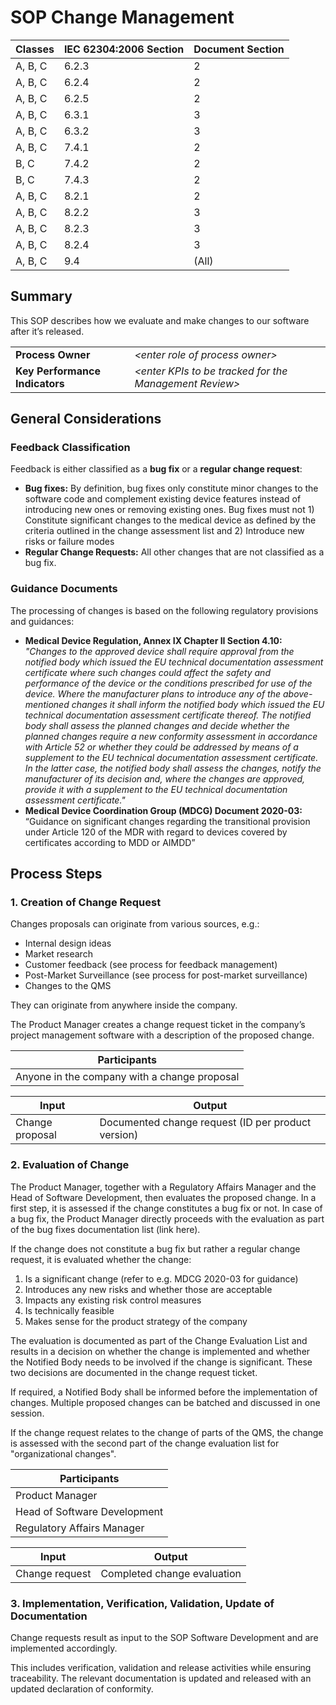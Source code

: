 # SOP Change Management

| Classes | IEC 62304:2006 Section | Document Section |
|---------|------------------------|------------------|
| A, B, C | 6.2.3                  | 2                |
| A, B, C | 6.2.4                  | 2                |
| A, B, C | 6.2.5                  | 2                |
| A, B, C | 6.3.1                  | 3                |
| A, B, C | 6.3.2                  | 3                |
| A, B, C | 7.4.1                  | 2                |
| B, C    | 7.4.2                  | 2                |
| B, C    | 7.4.3                  | 2                |
| A, B, C | 8.2.1                  | 2                |
| A, B, C | 8.2.2                  | 3                |
| A, B, C | 8.2.3                  | 3                |
| A, B, C | 8.2.4                  | 3                |
| A, B, C | 9.4                    | (All)            |

## Summary

This SOP describes how we evaluate and make changes to our software after it’s released.

|                                |                                                          |
|--------------------------------|----------------------------------------------------------|
| **Process Owner**              | *\<enter role of process owner\>*                        |
| **Key Performance Indicators** | *\<enter KPIs to be tracked for the Management Review\>* |

## General Considerations

### Feedback Classification

Feedback is either classified as a **bug fix** or a **regular change request**:

* **Bug fixes:** By definition, bug fixes only constitute minor changes to the software code and complement
  existing device features instead of introducing new ones or removing existing ones. Bug fixes must
  not 1) Constitute significant changes to the medical device as defined by the criteria outlined in the
  change assessment list and 2) Introduce new risks or failure modes
* **Regular Change Requests:** All other changes that are not classified as a bug fix.

### Guidance Documents

The processing of changes is based on the following regulatory provisions and guidances:

* **Medical Device Regulation, Annex IX Chapter II Section 4.10:** *"Changes to the approved device shall
  require approval from the notified body which issued the EU technical documentation assessment certificate
  where such changes could affect the safety and performance of the device or the conditions prescribed for
  use of the device. Where the manufacturer plans to introduce any of the above-mentioned changes it shall
  inform the notified body which issued the EU technical documentation assessment certificate thereof. The
  notified body shall assess the planned changes and decide whether the planned changes require a new
  conformity assessment in accordance with Article 52 or whether they could be addressed by means of a
  supplement to the EU technical documentation assessment certificate. In the latter case, the notified body
  shall assess the changes, notify the manufacturer of its decision and, where the changes are approved,
  provide it with a supplement to the EU technical documentation assessment certificate."*
* **Medical Device Coordination Group (MDCG) Document 2020-03:** “Guidance on significant changes regarding
  the transitional provision under Article 120 of the MDR with regard to devices covered by certificates
  according to MDD or AIMDD”

## Process Steps

### 1. Creation of Change Request

Changes proposals can originate from various sources, e.g.:

* Internal design ideas
* Market research
* Customer feedback (see process for feedback management)
* Post-Market Surveillance (see process for post-market surveillance)
* Changes to the QMS

They can originate from anywhere inside the company.

The Product Manager creates a change request ticket in the company’s project management software with a
description of the proposed change.

| Participants                                 |
|----------------------------------------------|
| Anyone in the company with a change proposal |

| Input           | Output                                                   |
|-----------------|----------------------------------------------------------|
| Change proposal | Documented change request (ID per product version) |

### 2. Evaluation of Change

The Product Manager, together with a Regulatory Affairs Manager and the Head of Software Development, then
evaluates the proposed change. In a first step, it is assessed if the change constitutes a bug fix or not. In
case of a bug fix, the Product Manager directly proceeds with the evaluation as part of the bug fixes
documentation list (link here).

If the change does not constitute a bug fix but rather a regular change request, it is evaluated whether the
change:

1. Is a significant change (refer to e.g. MDCG 2020-03 for guidance)
2. Introduces any new risks and whether those are acceptable
3. Impacts any existing risk control measures
4. Is technically feasible
5. Makes sense for the product strategy of the company

The evaluation is documented as part of the Change Evaluation List and results in a decision on whether the change is implemented and whether the Notified Body needs to be involved if the change is significant. These two decisions are documented in the change request ticket.

If required, a Notified Body shall be informed before the implementation of changes.
Multiple proposed changes can be batched and discussed in one session.

If the change request relates to the change of parts of the QMS, the change is assessed with the second part of the change evaluation list for "organizational changes".

| Participants                 |
|------------------------------|
| Product Manager              |
| Head of Software Development |
| Regulatory Affairs Manager   |

| Input          | Output                      |
|----------------|-----------------------------|
| Change request | Completed change evaluation |

### 3. Implementation, Verification, Validation, Update of Documentation

Change requests result as input to the SOP Software Development and are implemented accordingly.

This includes verification, validation and release activities while ensuring traceability. The relevant
documentation is updated and released with an updated declaration of conformity.
